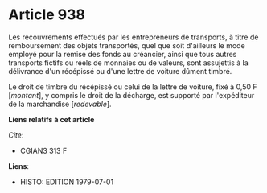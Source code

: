 # Article 938

Les recouvrements effectués par les entrepreneurs de transports, à titre de remboursement des objets transportés, quel que
soit d'ailleurs le mode employé pour la remise des fonds au créancier, ainsi que tous autres transports fictifs ou réels de
monnaies ou de valeurs, sont assujettis à la délivrance d'un récépissé ou d'une lettre de voiture dûment timbré.

Le droit de timbre du récépissé ou celui de la lettre de voiture, fixé à 0,50 F [*montant*], y compris le droit de la
décharge, est supporté par l'expéditeur de la marchandise [*redevable*].

**Liens relatifs à cet article**

_Cite_:

  - CGIAN3 313 F

**Liens**:

  - HISTO: EDITION 1979-07-01

